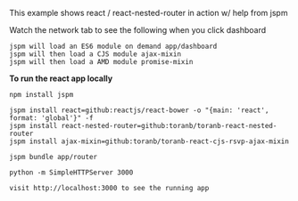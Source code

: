 This example shows react / react-nested-router in action w/ help from jspm

Watch the network tab to see the following when you click dashboard

    jspm will load an ES6 module on demand app/dashboard
    jspm will then load a CJS module ajax-mixin
    jspm will then load a AMD module promise-mixin

**To run the react app locally**

    npm install jspm

    jspm install react=github:reactjs/react-bower -o "{main: 'react', format: 'global'}" -f
    jspm install react-nested-router=github:toranb/toranb-react-nested-router
    jspm install ajax-mixin=github:toranb/toranb-react-cjs-rsvp-ajax-mixin

    jspm bundle app/router

    python -m SimpleHTTPServer 3000

    visit http://localhost:3000 to see the running app
